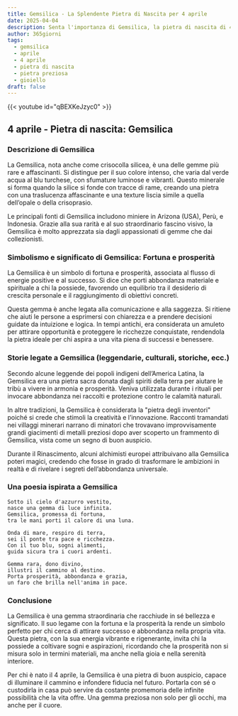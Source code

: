 ```yaml
---
title: Gemsilica - La Splendente Pietra di Nascita per 4 aprile
date: 2025-04-04
description: Senta l'importanza di Gemsilica, la pietra di nascita di 4 aprile che simboleggia Fortuna e prosperità. Lasci che la sua bellezza e il suo significato illuminino la sua giornata.
author: 365giorni
tags:
  - gemsilica
  - aprile
  - 4 aprile
  - pietra di nascita
  - pietra preziosa
  - gioiello
draft: false
---
```


{{< youtube id="qBEXKeJzyc0" >}}

## 4 aprile - Pietra di nascita: Gemsilica

### Descrizione di Gemsilica

La Gemsilica, nota anche come crisocolla silicea, è una delle gemme più rare e affascinanti. Si distingue per il suo colore intenso, che varia dal verde acqua al blu turchese, con sfumature luminose e vibranti. Questo minerale si forma quando la silice si fonde con tracce di rame, creando una pietra con una traslucenza affascinante e una texture liscia simile a quella dell’opale o della crisoprasio.

Le principali fonti di Gemsilica includono miniere in Arizona (USA), Perù, e Indonesia. Grazie alla sua rarità e al suo straordinario fascino visivo, la Gemsilica è molto apprezzata sia dagli appassionati di gemme che dai collezionisti.

### Simbolismo e significato di Gemsilica: Fortuna e prosperità

La Gemsilica è un simbolo di fortuna e prosperità, associata al flusso di energie positive e al successo. Si dice che porti abbondanza materiale e spirituale a chi la possiede, favorendo un equilibrio tra il desiderio di crescita personale e il raggiungimento di obiettivi concreti.

Questa gemma è anche legata alla comunicazione e alla saggezza. Si ritiene che aiuti le persone a esprimersi con chiarezza e a prendere decisioni guidate da intuizione e logica. In tempi antichi, era considerata un amuleto per attirare opportunità e proteggere le ricchezze conquistate, rendendola la pietra ideale per chi aspira a una vita piena di successi e benessere.

### Storie legate a Gemsilica (leggendarie, culturali, storiche, ecc.)

Secondo alcune leggende dei popoli indigeni dell’America Latina, la Gemsilica era una pietra sacra donata dagli spiriti della terra per aiutare le tribù a vivere in armonia e prosperità. Veniva utilizzata durante i rituali per invocare abbondanza nei raccolti e protezione contro le calamità naturali.

In altre tradizioni, la Gemsilica è considerata la "pietra degli inventori" poiché si crede che stimoli la creatività e l’innovazione. Racconti tramandati nei villaggi minerari narrano di minatori che trovavano improvvisamente grandi giacimenti di metalli preziosi dopo aver scoperto un frammento di Gemsilica, vista come un segno di buon auspicio.

Durante il Rinascimento, alcuni alchimisti europei attribuivano alla Gemsilica poteri magici, credendo che fosse in grado di trasformare le ambizioni in realtà e di rivelare i segreti dell’abbondanza universale.

### Una poesia ispirata a Gemsilica

```
Sotto il cielo d'azzurro vestito,  
nasce una gemma di luce infinita.  
Gemsilica, promessa di fortuna,  
tra le mani porti il calore di una luna.

Onda di mare, respiro di terra,  
sei il ponte tra pace e ricchezza.  
Con il tuo blu, sogni alimenti,  
guida sicura tra i cuori ardenti.

Gemma rara, dono divino,  
illustri il cammino al destino.  
Porta prosperità, abbondanza e grazia,  
un faro che brilla nell'anima in pace.
```

### Conclusione

La Gemsilica è una gemma straordinaria che racchiude in sé bellezza e significato. Il suo legame con la fortuna e la prosperità la rende un simbolo perfetto per chi cerca di attirare successo e abbondanza nella propria vita. Questa pietra, con la sua energia vibrante e rigenerante, invita chi la possiede a coltivare sogni e aspirazioni, ricordando che la prosperità non si misura solo in termini materiali, ma anche nella gioia e nella serenità interiore.

Per chi è nato il 4 aprile, la Gemsilica è una pietra di buon auspicio, capace di illuminare il cammino e infondere fiducia nel futuro. Portarla con sé o custodirla in casa può servire da costante promemoria delle infinite possibilità che la vita offre. Una gemma preziosa non solo per gli occhi, ma anche per il cuore.